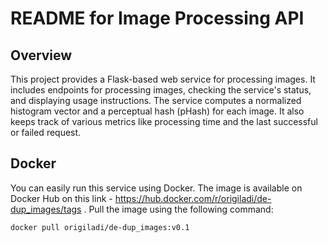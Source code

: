 # README for Image Processing API

## Overview
This project provides a Flask-based web service for processing images. It includes endpoints for processing images, checking the service's status, and displaying usage instructions. The service computes a normalized histogram vector and a perceptual hash (pHash) for each image. It also keeps track of various metrics like processing time and the last successful or failed request.

## Docker
You can easily run this service using Docker. The image is available on Docker Hub on this link - https://hub.docker.com/r/origiladi/de-dup_images/tags . Pull the image using the following command:

```bash
docker pull origiladi/de-dup_images:v0.1